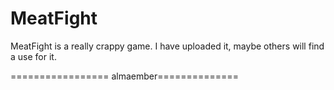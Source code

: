 # MeatFight
MeatFight is a really crappy game.
I have uploaded it, maybe others will find a use for it.

================= almaember==============
